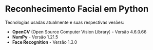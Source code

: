 # Reconhecimento Facial em Python

Tecnologias usadas atualmente e suas respectivas vesões:

- **OpenCV** (Open Source Computer Vision Library) - Versão 4.6.0.66
- **NumPy** - Versão 1.21.5
- **Face Recognition** - Versão 1.3.0